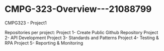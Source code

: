 # CMPG-323-Overview---21088799
CMPG323 - Project1

Repositories per project:
Project 1- Create Public Github Repository
Project 2- API Development
Project 3- Standards and Patterns
Project 4- Testing & RPA
Project 5- Reporting & Monitoring
